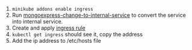 1. `minikube addons enable ingress`
1. Run [mongoexpress-change-to-internal-service](mongoexpress-change-to-internal-service.yaml) to convert the service into internal service.
1. Create and apply [ingress rule](mongo-ingress.yaml)
1. `kubectl get ingress` should see it, copy the address
1. Add the ip address to /etc/hosts file
